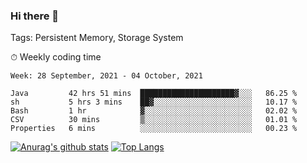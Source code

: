 ### Hi there 👋

Tags: Persistent Memory, Storage System

<!--

[![Anurag's github stats](https://github-readme-stats.vercel.app/api?username=wwyf)](https://github.com/anuraghazra/github-readme-stats)

[![Anurag's github stats](https://github-readme-stats.vercel.app/api?username=wwyf&count_private=true)](https://github.com/anuraghazra/github-readme-stats)


[![Top Langs](https://github-readme-stats.vercel.app/api/top-langs/?username=wwyf&count_private=true&&hide=jupyter%20notebook,html)](https://github.com/anuraghazra/github-readme-stats)



-->


⏱ Weekly coding time

<!--START_SECTION:waka-->
```text
Week: 28 September, 2021 - 04 October, 2021

Java         42 hrs 51 mins  █████████████████████▓░░░   86.25 % 
sh           5 hrs 3 mins    ██▓░░░░░░░░░░░░░░░░░░░░░░   10.17 % 
Bash         1 hr            ▓░░░░░░░░░░░░░░░░░░░░░░░░   02.02 % 
CSV          30 mins         ▒░░░░░░░░░░░░░░░░░░░░░░░░   01.01 % 
Properties   6 mins          ░░░░░░░░░░░░░░░░░░░░░░░░░   00.23 % 
```
<!--END_SECTION:waka-->



[![Anurag's github stats](https://github-readme-stats.vercel.app/api?username=wwyf&count_private=true&show_icons=true&hide_border=true)](https://github.com/anuraghazra/github-readme-stats) [![Top Langs](https://github-readme-stats.vercel.app/api/top-langs/?username=wwyf&count_private=true&hide=jupyter%20notebook,html,OpenEdge%20ABL&langs_count=10&layout=compact&hide_border=true)](https://github.com/anuraghazra/github-readme-stats)

<!--

[![willianrod's wakatime stats](https://github-readme-stats.vercel.app/api/wakatime?username=wwyf)](https://github.com/anuraghazra/github-readme-stats)


-->
